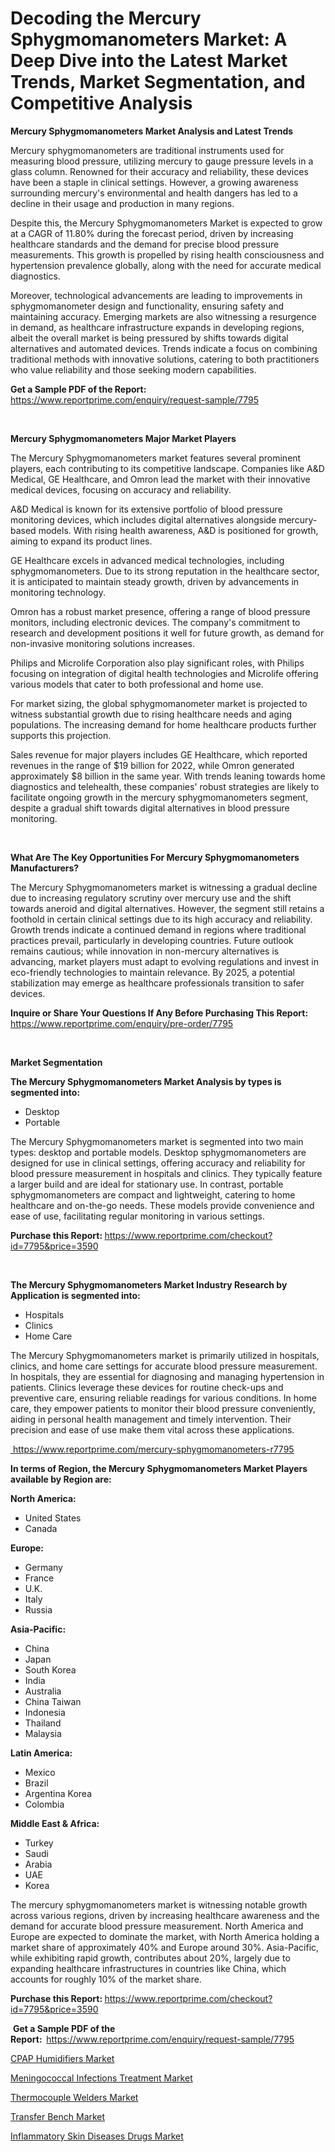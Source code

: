 <p><h1>Decoding the Mercury Sphygmomanometers Market: A Deep Dive into the Latest Market Trends, Market Segmentation, and Competitive Analysis</h1></p><p><strong>Mercury Sphygmomanometers Market Analysis and Latest Trends</strong></p>
<p><p>Mercury sphygmomanometers are traditional instruments used for measuring blood pressure, utilizing mercury to gauge pressure levels in a glass column. Renowned for their accuracy and reliability, these devices have been a staple in clinical settings. However, a growing awareness surrounding mercury's environmental and health dangers has led to a decline in their usage and production in many regions. </p><p>Despite this, the Mercury Sphygmomanometers Market is expected to grow at a CAGR of 11.80% during the forecast period, driven by increasing healthcare standards and the demand for precise blood pressure measurements. This growth is propelled by rising health consciousness and hypertension prevalence globally, along with the need for accurate medical diagnostics. </p><p>Moreover, technological advancements are leading to improvements in sphygmomanometer design and functionality, ensuring safety and maintaining accuracy. Emerging markets are also witnessing a resurgence in demand, as healthcare infrastructure expands in developing regions, albeit the overall market is being pressured by shifts towards digital alternatives and automated devices. Trends indicate a focus on combining traditional methods with innovative solutions, catering to both practitioners who value reliability and those seeking modern capabilities.</p></p>
<p><strong>Get a Sample PDF of the Report:&nbsp;</strong> <a href="https://www.reportprime.com/enquiry/request-sample/7795?utm_campaign=96&utm_medium=2&utm_source=Github&utm_content=ia&utm_term=25112024&utm_id=mercury-sphygmomanometers">https://www.reportprime.com/enquiry/request-sample/7795</a></p>
<p>&nbsp;</p>
<p><strong>Mercury Sphygmomanometers Major Market Players</strong></p>
<p><p>The Mercury Sphygmomanometers market features several prominent players, each contributing to its competitive landscape. Companies like A&D Medical, GE Healthcare, and Omron lead the market with their innovative medical devices, focusing on accuracy and reliability.</p><p>A&D Medical is known for its extensive portfolio of blood pressure monitoring devices, which includes digital alternatives alongside mercury-based models. With rising health awareness, A&D is positioned for growth, aiming to expand its product lines.</p><p>GE Healthcare excels in advanced medical technologies, including sphygmomanometers. Due to its strong reputation in the healthcare sector, it is anticipated to maintain steady growth, driven by advancements in monitoring technology.</p><p>Omron has a robust market presence, offering a range of blood pressure monitors, including electronic devices. The company's commitment to research and development positions it well for future growth, as demand for non-invasive monitoring solutions increases.</p><p>Philips and Microlife Corporation also play significant roles, with Philips focusing on integration of digital health technologies and Microlife offering various models that cater to both professional and home use.</p><p>For market sizing, the global sphygmomanometer market is projected to witness substantial growth due to rising healthcare needs and aging populations. The increasing demand for home healthcare products further supports this projection.</p><p>Sales revenue for major players includes GE Healthcare, which reported revenues in the range of $19 billion for 2022, while Omron generated approximately $8 billion in the same year. With trends leaning towards home diagnostics and telehealth, these companies' robust strategies are likely to facilitate ongoing growth in the mercury sphygmomanometers segment, despite a gradual shift towards digital alternatives in blood pressure monitoring.</p></p>
<p>&nbsp;</p>
<p><strong>What Are The Key Opportunities For Mercury Sphygmomanometers Manufacturers?</strong></p>
<p><p>The Mercury Sphygmomanometers market is witnessing a gradual decline due to increasing regulatory scrutiny over mercury use and the shift towards aneroid and digital alternatives. However, the segment still retains a foothold in certain clinical settings due to its high accuracy and reliability. Growth trends indicate a continued demand in regions where traditional practices prevail, particularly in developing countries. Future outlook remains cautious; while innovation in non-mercury alternatives is advancing, market players must adapt to evolving regulations and invest in eco-friendly technologies to maintain relevance. By 2025, a potential stabilization may emerge as healthcare professionals transition to safer devices.</p></p>
<p><strong>Inquire or Share Your Questions If Any Before Purchasing This Report:</strong> <a href="https://www.reportprime.com/enquiry/pre-order/7795?utm_campaign=96&utm_medium=2&utm_source=Github&utm_content=ia&utm_term=25112024&utm_id=mercury-sphygmomanometers">https://www.reportprime.com/enquiry/pre-order/7795</a></p>
<p>&nbsp;</p>
<p><strong>Market Segmentation</strong></p>
<p><strong>The Mercury Sphygmomanometers Market Analysis by types is segmented into:</strong></p>
<p><ul><li>Desktop</li><li>Portable</li></ul></p>
<p><p>The Mercury Sphygmomanometers market is segmented into two main types: desktop and portable models. Desktop sphygmomanometers are designed for use in clinical settings, offering accuracy and reliability for blood pressure measurement in hospitals and clinics. They typically feature a larger build and are ideal for stationary use. In contrast, portable sphygmomanometers are compact and lightweight, catering to home healthcare and on-the-go needs. These models provide convenience and ease of use, facilitating regular monitoring in various settings.</p></p>
<p><strong>Purchase this Report:&nbsp;</strong><a href="https://www.reportprime.com/checkout?id=7795&price=3590&utm_campaign=96&utm_medium=2&utm_source=Github&utm_content=ia&utm_term=25112024&utm_id=mercury-sphygmomanometers">https://www.reportprime.com/checkout?id=7795&price=3590</a></p>
<p>&nbsp;</p>
<p><strong>The Mercury Sphygmomanometers Market Industry Research by Application is segmented into:</strong></p>
<p><ul><li>Hospitals</li><li>Clinics</li><li>Home Care</li></ul></p>
<p><p>The Mercury Sphygmomanometers market is primarily utilized in hospitals, clinics, and home care settings for accurate blood pressure measurement. In hospitals, they are essential for diagnosing and managing hypertension in patients. Clinics leverage these devices for routine check-ups and preventive care, ensuring reliable readings for various conditions. In home care, they empower patients to monitor their blood pressure conveniently, aiding in personal health management and timely intervention. Their precision and ease of use make them vital across these applications.</p></p>
<p><a href="https://www.reportprime.com/mercury-sphygmomanometers-r7795?utm_campaign=96&utm_medium=2&utm_source=Github&utm_content=ia&utm_term=25112024&utm_id=mercury-sphygmomanometers">&nbsp;https://www.reportprime.com/mercury-sphygmomanometers-r7795</a></p>
<p><strong>In terms of Region, the Mercury Sphygmomanometers Market Players available by Region are:</strong></p>
<p>
    <p> <strong> North America: </strong>
        <ul>
            <li>United States</li>
            <li>Canada</li>
        </ul>
        </p> 
    <p> <strong> Europe: </strong>
        <ul>
            <li>Germany</li>
            <li>France</li>
            <li>U.K.</li>
            <li>Italy</li>
            <li>Russia</li>
        </ul>
        </p> 
    <p> <strong> Asia-Pacific: </strong>
        <ul>
            <li>China</li>
            <li>Japan</li>
            <li>South Korea</li>
            <li>India</li>
            <li>Australia</li>
            <li>China Taiwan</li>
            <li>Indonesia</li>
            <li>Thailand</li>
            <li>Malaysia</li>
        </ul>
        </p> 
    <p> <strong> Latin America: </strong>
        <ul>
            <li>Mexico</li>
            <li>Brazil</li>
            <li>Argentina Korea</li>
            <li>Colombia</li>
        </ul>
        </p> 
    <p> <strong> Middle East & Africa: </strong>
        <ul>
            <li>Turkey</li>
            <li>Saudi</li>
            <li>Arabia</li>
            <li>UAE</li>
            <li>Korea</li>
        </ul>
    </p>
    </p>
<p><p>The mercury sphygmomanometers market is witnessing notable growth across various regions, driven by increasing healthcare awareness and the demand for accurate blood pressure measurement. North America and Europe are expected to dominate the market, with North America holding a market share of approximately 40% and Europe around 30%. Asia-Pacific, while exhibiting rapid growth, contributes about 20%, largely due to expanding healthcare infrastructures in countries like China, which accounts for roughly 10% of the market share.</p></p>
<p><strong>Purchase this Report: </strong><a href="https://www.reportprime.com/checkout?id=7795&price=3590&utm_campaign=96&utm_medium=2&utm_source=Github&utm_content=ia&utm_term=25112024&utm_id=mercury-sphygmomanometers">https://www.reportprime.com/checkout?id=7795&price=3590</a></p>
<p>&nbsp;<strong>Get a Sample PDF of the Report:&nbsp;&nbsp;</strong><a href="https://www.reportprime.com/enquiry/request-sample/7795?utm_campaign=96&utm_medium=2&utm_source=Github&utm_content=ia&utm_term=25112024&utm_id=mercury-sphygmomanometers">https://www.reportprime.com/enquiry/request-sample/7795</a></p>
<p><strong></strong></p>
<p><p><a href="https://github.com/DianaWilson796/Market-Research-Report-List-1/blob/main/cpap-humidifiers-market.md?utm_campaign=96&utm_medium=2&utm_source=Github&utm_content=ia&utm_term=25112024&utm_id=mercury-sphygmomanometers">CPAP Humidifiers Market</a></p><p><a href="https://issuu.com/reportprime-2/docs/meningococcal-infections-treatment-_0f3a34a715be52?utm_campaign=96&utm_medium=2&utm_source=Github&utm_content=ia&utm_term=25112024&utm_id=mercury-sphygmomanometers">Meningococcal Infections Treatment Market</a></p><p><a href="https://www.linkedin.com/pulse/in-depth-understanding-thermocouple-welders-market-size-growth-pnege?utm_campaign=96&utm_medium=2&utm_source=Github&utm_content=ia&utm_term=25112024&utm_id=mercury-sphygmomanometers">Thermocouple Welders Market</a></p><p><a href="https://github.com/luisem4tmccuan/Market-Research-Report-List-1/blob/main/transfer-bench-market.md?utm_campaign=96&utm_medium=2&utm_source=Github&utm_content=ia&utm_term=25112024&utm_id=mercury-sphygmomanometers">Transfer Bench Market</a></p><p><a href="https://issuu.com/reportprime-2/docs/inflammatory-skin-diseases-drugs-ma_321559746d7f25?utm_campaign=96&utm_medium=2&utm_source=Github&utm_content=ia&utm_term=25112024&utm_id=mercury-sphygmomanometers">Inflammatory Skin Diseases Drugs Market</a></p></p>